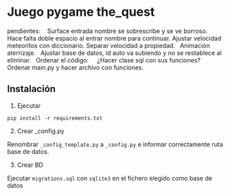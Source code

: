 # Juego pygame the_quest

pendientes:
   Surface entrada nombre se sobrescribe y se ve borroso.
   Hace falta doble espacio al entrar nombre para continuar.
   Ajustar velocidad meteoritos con diccionario. Separar velocidad a propiedad.
   Animación aterrizaje.
   Ajustar base de datos, id auto va subiendo y no se restablece al eliminar.
   Ordenar el código:
     ¿Hacer clase sql con sus funciones?
     Ordenar main.py y hacer archivo con funciones.

## Instalación 
1. Ejecutar
```
pip install -r requirements.txt
```

2. Crear _config.py

Renombrar `_config_template.py` a `_config.py` e informar correctamente ruta base de datos.

3. Crear BD

Ejecutar `migrations.sql` con `sqlite3` en el fichero elegido como base de datos

